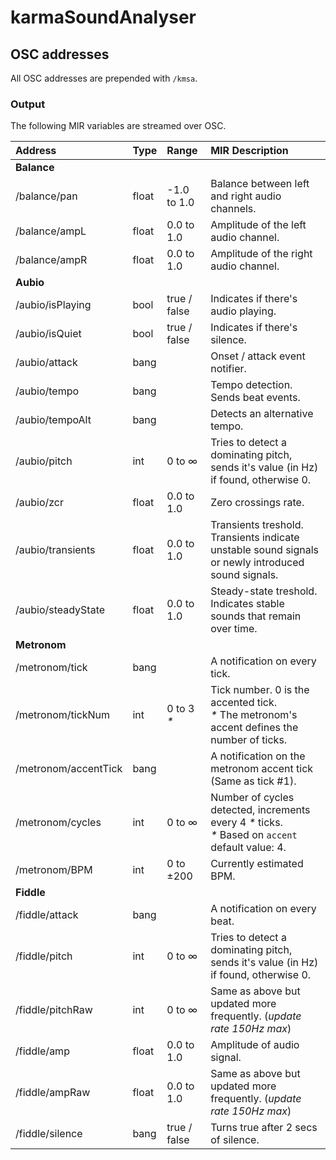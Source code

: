 # karmaSoundAnalyser

## OSC addresses
All OSC addresses are prepended with `/kmsa`.

### Output
The following MIR variables are streamed over OSC.

| Address      | Type           | Range       | MIR Description |
| :---         | :---           | :---        | :---            | 
| __Balance__                                                ||||
| /balance/pan  | float       | -1.0 to 1.0 | Balance between left and right audio channels. |
| /balance/ampL | float       | 0.0 to 1.0  | Amplitude of the left audio channel.|
| /balance/ampR | float       | 0.0 to 1.0  | Amplitude of the right audio channel. |
| __Aubio__                                                     |
| /aubio/isPlaying   | bool  | true / false  | Indicates if there's audio playing. |
| /aubio/isQuiet     | bool  | true / false  | Indicates if there's silence. |
| /aubio/attack      | bang  |               | Onset / attack event notifier. |
| /aubio/tempo       | bang  |               | Tempo detection. Sends beat events. |
| /aubio/tempoAlt    | bang  |               | Detects an alternative tempo. |
| /aubio/pitch       | int   | 0 to &infin;  | Tries to detect a dominating pitch, sends it's value (in Hz) if found, otherwise 0. |
| /aubio/zcr         | float | 0.0 to 1.0    | Zero crossings rate. |
| /aubio/transients  | float | 0.0 to 1.0    | Transients treshold. Transients indicate unstable sound signals or newly introduced sound signals. |
| /aubio/steadyState | float | 0.0 to 1.0    | Steady-state treshold. Indicates stable sounds that remain over time.  |
| __Metronom__                                                  |
| /metronom/tick       | bang   |             | A notification on every tick. |
| /metronom/tickNum    | int    | 0 to 3 _*_  | Tick number. 0 is the accented tick.<br> _*_ The metronom's accent defines the number of ticks. |
| /metronom/accentTick | bang   |             | A notification on the metronom accent tick (Same as tick #1). |
| /metronom/cycles     | int    | 0 to &infin;| Number of cycles detected, increments every 4 _*_ ticks.<br> _*_ Based on `accent` default value: 4. |
| /metronom/BPM        | int    | 0 to ±200   | Currently estimated BPM. |
| __Fiddle__                                                    |
| /fiddle/attack      | bang  |             | A notification on every beat. |
| /fiddle/pitch       | int   | 0 to &infin;  | Tries to detect a dominating pitch, sends it's value (in Hz) if found, otherwise 0. |
| /fiddle/pitchRaw    | int   | 0 to &infin;  | Same as above but updated more frequently. (_update rate 150Hz max_) |
| /fiddle/amp         | float | 0.0 to 1.0    | Amplitude of audio signal. |
| /fiddle/ampRaw      | float | 0.0 to 1.0    | Same as above but updated more frequently. (_update rate 150Hz max_) |
| /fiddle/silence     | bang  | true / false  | Turns true after 2 secs of silence. |